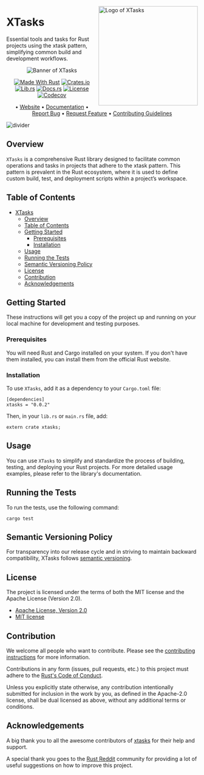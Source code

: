 <!-- markdownlint-disable MD033 MD041 -->

<img
  align="right"
  alt="Logo of XTasks"
  height="261"
  src="https://kura.pro/xtasks/images/logos/xtasks.webp"
  title="Logo of XTasks"
  width="261"
  />

<!-- markdownlint-enable MD033 MD041 -->

# XTasks

Essential tools and tasks for Rust projects using the xtask pattern, simplifying
common build and development workflows.

<!-- markdownlint-disable MD033 MD041 -->
<center>
<!-- markdownlint-enable MD033 MD041 -->

![Banner of XTasks][banner]

[![Made With Rust][made-with-rust-badge]][14] [![Crates.io][crates-badge]][8] [![Lib.rs][libs-badge]][10] [![Docs.rs][docs-badge]][9] [![License][license-badge]][3] [![Codecov][codecov-badge]][15]

• [Website][1] • [Documentation][9] • [Report Bug][4] • [Request Feature][4] • [Contributing Guidelines][5]

<!-- markdownlint-disable MD033 MD041 -->
</center>
<!-- markdownlint-enable MD033 MD041 -->

![divider][divider]

## Overview

`XTasks` is a comprehensive Rust library designed to facilitate common
operations and tasks in projects that adhere to the xtask pattern. This pattern
is prevalent in the Rust ecosystem, where it is used to define custom build,
test, and deployment scripts within a project’s workspace.

## Table of Contents

- [XTasks](#xtasks)
  - [Overview](#overview)
  - [Table of Contents](#table-of-contents)
  - [Getting Started](#getting-started)
    - [Prerequisites](#prerequisites)
    - [Installation](#installation)
  - [Usage](#usage)
  - [Running the Tests](#running-the-tests)
  - [Semantic Versioning Policy](#semantic-versioning-policy)
  - [License](#license)
  - [Contribution](#contribution)
  - [Acknowledgements](#acknowledgements)

## Getting Started

These instructions will get you a copy of the project up and running on your local machine for development and testing purposes.

### Prerequisites

You will need Rust and Cargo installed on your system. If you don't have them installed, you can install them from the official Rust website.

### Installation

To use `XTasks`, add it as a dependency to your `Cargo.toml` file:

```shell
[dependencies]
xtasks = "0.0.2"
```

Then, in your `lib.rs` or `main.rs` file, add:

```shell
extern crate xtasks;
```

## Usage

You can use `XTasks` to simplify and standardize the process of building,
testing, and deploying your Rust projects. For more detailed usage examples,
please refer to the library's documentation.

## Running the Tests

To run the tests, use the following command:

```shell
cargo test
```

## Semantic Versioning Policy

For transparency into our release cycle and in striving to maintain backward compatibility, XTasks follows [semantic versioning][7].

## License

The project is licensed under the terms of both the MIT license and the Apache License (Version 2.0).

- [Apache License, Version 2.0][2]
- [MIT license][3]

## Contribution

We welcome all people who want to contribute. Please see the [contributing instructions][5] for more information.

Contributions in any form (issues, pull requests, etc.) to this project must adhere to the [Rust's Code of Conduct][16].

Unless you explicitly state otherwise, any contribution intentionally submitted for inclusion in the work by you, as defined in the
Apache-2.0 license, shall be dual licensed as above, without any additional terms or conditions.

## Acknowledgements

A big thank you to all the awesome contributors of [xtasks][6] for their help and support.

A special thank you goes to the [Rust Reddit][13] community for providing a lot of useful suggestions on how to improve this project.

[0]: https://minifunctions.com/ "The Rust Mini Functions"
[1]: https://xtasks.pro "xtasks Website"
[2]: https://opensource.org/license/apache-2-0/ "Apache License, Version 2.0"
[3]: http://opensource.org/licenses/MIT "MIT license"
[4]: https://github.com/sebastienrousseau/xtasks/issues "Issues"
[5]: https://github.com/sebastienrousseau/xtasks/blob/main/CONTRIBUTING.md "Contributing"
[6]: https://github.com/sebastienrousseau/xtasks/graphs/contributors "Contributors"
[7]: http://semver.org/ "Semantic Versioning"
[8]: https://crates.io/crates/xtasks "Crate.io"
[9]: https://docs.rs/crate/xtasks/ "Docs.rs"
[10]: https://lib.rs/crates/xtasks "Lib.rs"
[11]: https://github.com/sebastienrousseau/xtasks/actions "Actions"
[12]: https://github.github.com/gfm/ "GitHub Flavoured Markdown"
[13]: https://www.reddit.com/r/rust/ "Rust Reddit"
[14]: https://www.rust-lang.org/learn/get-started "Rust"
[15]: https://codecov.io/github/sebastienrousseau/xtasks?branch=main "Codecov"
[16]: https://www.rust-lang.org/policies/code-of-conduct "Rust's Code of Conduct"
[17]: https://forge.rust-lang.org/release/platform-support.html "Rust Platform Support"

[banner]: https://kura.pro/xtasks/images/titles/title-xtasks.webp "Banner of xtasks"
[codecov-badge]: https://img.shields.io/codecov/c/github/sebastienrousseau/xtasks?style=for-the-badge&token=wAcpid8YEt 'Codecov'

[crates-badge]: https://img.shields.io/crates/v/xtasks.svg?style=for-the-badge 'Crates.io badge'
[divider]: https://kura.pro/common/images/elements/divider.svg "divider"
[docs-badge]: https://img.shields.io/docsrs/xtasks.svg?style=for-the-badge 'Docs.rs badge'
[libs-badge]: https://img.shields.io/badge/lib.rs-v0.0.1-orange.svg?style=for-the-badge 'Lib.rs badge'
[license-badge]: https://img.shields.io/crates/l/xtasks.svg?style=for-the-badge 'License badge'
[made-with-rust-badge]: https://img.shields.io/badge/rust-f04041?style=for-the-badge&labelColor=c0282d&logo=rust 'Made With Rust badge'
